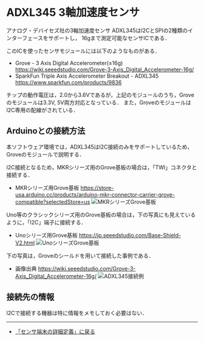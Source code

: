 # ADXL345 3軸加速度センサ

アナログ・デバイセズ社の3軸加速度センサ ADXL345はI2CとSPIの2種類のインターフェースをサポートし，
16gまで測定可能なセンサICである．

このICを使ったセンサモジュールには以下のようなものがある．

- Grove - 3 Axis Digital Accelerometer(±16g) https://wiki.seeedstudio.com/Grove-3-Axis_Digital_Accelerometer-16g/
- SparkFun Triple Axis Accelerometer Breakout - ADXL345 https://www.sparkfun.com/products/9836

チップの動作電圧は，2.0から3.6Vであるが，上記のモジュールのうち，Groveのモジュールは3.3V, 5V両方対応となっている．
また，GroveのモジュールはI2C専用の配線がされている．

## Arduinoとの接続方法
本ソフトウェア環境では，ADXL345はI2C接続のみをサポートしているため，Groveのモジュールで説明する．

I2C接続となるため，MKRシリーズ用のGrove基板の場合は，「TWI」コネクタと接続する．

- MKRシリーズ用Grove基板 https://store-usa.arduino.cc/products/arduino-mkr-connector-carrier-grove-compatible?selectedStore=us
![MKRシリーズGrove基板](../images/MKR_carrier.png)

Uno等のクラシックシリーズ用のGrove基板の場合は，下の写真にも見えているように，「I2C」端子に接続する．
- Unoシリーズ用Grove基板  https://jp.seeedstudio.com/Base-Shield-V2.html 
![UnoシリーズGrove基板](../images/Groveシールド.jpg)

下の写真は，Groveのシールドを用いて接続した事例である．
- 画像出典 https://wiki.seeedstudio.com/Grove-3-Axis_Digital_Accelerometer-16g/
![ADXL345接続例](../images/Grove_-_3-Axis_Digital_Accelerometer_ADXL345_connect_photo.jpg)

## 接続先の情報

I2Cで接続する機器は特に情報をメモしておく必要はない．

***

- [「センサ端末の詳細定義」に戻る](../SensorSelection.md)
